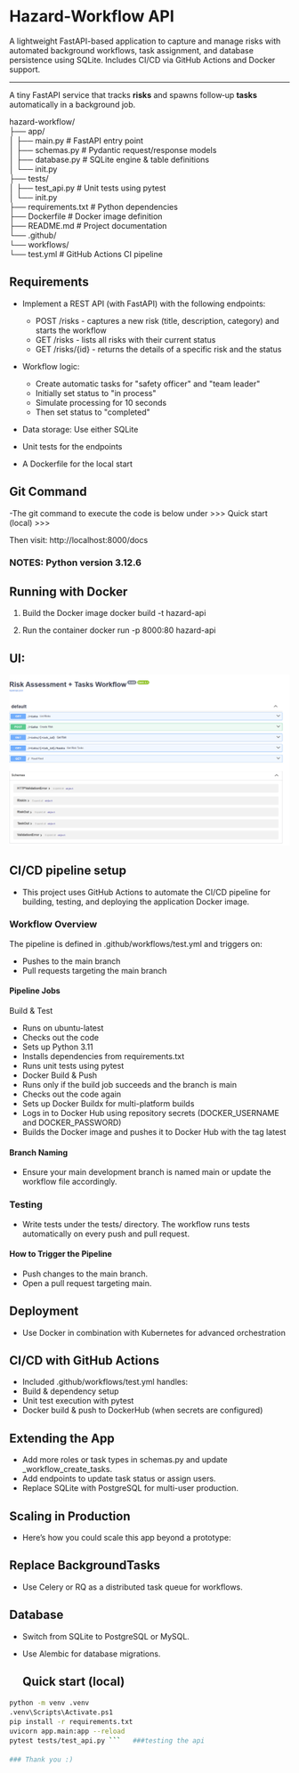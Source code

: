 # Hazard‑Workflow API
A lightweight FastAPI-based application to capture and manage risks with automated background workflows, task assignment, and database persistence using SQLite. Includes CI/CD via GitHub Actions and Docker support.

---
A tiny FastAPI service that tracks **risks** and spawns follow‑up **tasks** automatically in a background job.

hazard-workflow/  
├── app/  
│ ├── main.py # FastAPI entry point  
│ ├── schemas.py # Pydantic request/response models  
│ ├── database.py # SQLite engine & table definitions  
│ └── init.py  
├── tests/  
│ ├── test_api.py # Unit tests using pytest  
│ └── init.py  
├── requirements.txt # Python dependencies  
├── Dockerfile # Docker image definition  
├── README.md # Project documentation  
└── .github/  
    └── workflows/  
        └── test.yml # GitHub Actions CI pipeline
        
## Requirements
- Implement a REST API (with FastAPI) with the following endpoints:
  - POST /risks - captures a new risk (title, description, category) and starts the workflow
  - GET /risks - lists all risks with their current status
  - GET /risks/{id} - returns the details of a specific risk and the status

- Workflow logic:
  - Create automatic tasks for "safety officer" and "team leader"
  - Initially set status to "in process"
  - Simulate processing for 10 seconds
  - Then set status to "completed"
    
- Data storage: Use either SQLite
- Unit tests for the endpoints
- A Dockerfile for the local start  
  
## Git Command
-The git command to execute the code is below under >>> Quick start (local) >>>

Then visit: http://localhost:8000/docs

### NOTES: Python version 3.12.6

## Running with Docker 
1. Build the Docker image
docker build -t hazard-api 

2. Run the container
docker run -p 8000:80 hazard-api

## UI:
![Screenshot of a FASTAPI.](SwaggerUI.png)

## CI/CD pipeline setup
- This project uses GitHub Actions to automate the CI/CD pipeline for building, testing, and deploying the application Docker image.

### Workflow Overview
The pipeline is defined in .github/workflows/test.yml and triggers on:
- Pushes to the main branch
- Pull requests targeting the main branch

#### Pipeline Jobs
Build & Test
- Runs on ubuntu-latest
- Checks out the code
- Sets up Python 3.11
- Installs dependencies from requirements.txt
- Runs unit tests using pytest
- Docker Build & Push
- Runs only if the build job succeeds and the branch is main
- Checks out the code again
- Sets up Docker Buildx for multi-platform builds
- Logs in to Docker Hub using repository secrets (DOCKER_USERNAME and DOCKER_PASSWORD)
- Builds the Docker image and pushes it to Docker Hub with the tag latest

#### Branch Naming
- Ensure your main development branch is named main or update the workflow file accordingly.

### Testing
- Write tests under the tests/ directory. The workflow runs tests automatically on every push and pull request.

#### How to Trigger the Pipeline
- Push changes to the main branch.
- Open a pull request targeting main.

## Deployment
- Use Docker in combination with Kubernetes for advanced orchestration

## CI/CD with GitHub Actions
- Included .github/workflows/test.yml handles:
- Build & dependency setup
- Unit test execution with pytest
- Docker build & push to DockerHub (when secrets are configured)

## Extending the App
- Add more roles or task types in schemas.py and update _workflow_create_tasks.
- Add endpoints to update task status or assign users.
- Replace SQLite with PostgreSQL for multi-user production.

## Scaling in Production
- Here’s how you could scale this app beyond a prototype:

## Replace BackgroundTasks
- Use Celery or RQ as a distributed task queue for workflows.

## Database
- Switch from SQLite to PostgreSQL or MySQL.
- Use Alembic for database migrations.

  ## Quick start (local)

```bash
python -m venv .venv 
.venv\Scripts\Activate.ps1
pip install -r requirements.txt
uvicorn app.main:app --reload
pytest tests/test_api.py ```   ###testing the api 

### Thank you :) 
